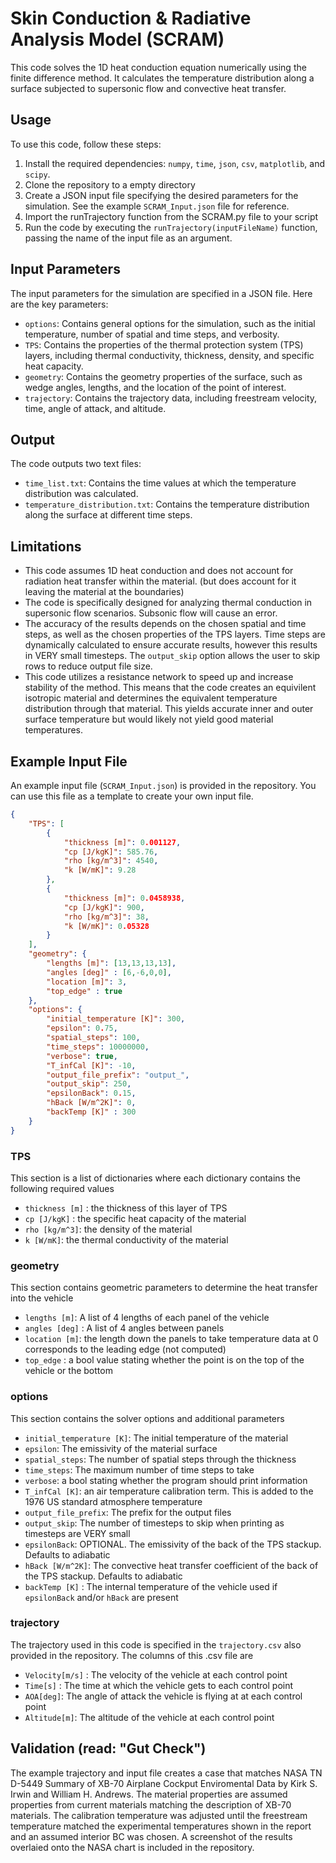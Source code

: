 # Skin Conduction & Radiative Analysis Model (SCRAM)
This code solves the 1D heat conduction equation numerically using the finite difference method. It calculates the temperature distribution along a surface subjected to supersonic flow and convective heat transfer.

## Usage
To use this code, follow these steps:

1. Install the required dependencies: `numpy`, `time`, `json`, `csv`, `matplotlib`, and `scipy`.
2. Clone the repository to a empty directory
3. Create a JSON input file specifying the desired parameters for the simulation. See the example `SCRAM_Input.json` file for reference.
4. Import the runTrajectory function from the SCRAM.py file to your script
5. Run the code by executing the `runTrajectory(inputFileName)` function, passing the name of the input file as an argument.

## Input Parameters
The input parameters for the simulation are specified in a JSON file. Here are the key parameters:

- `options`: Contains general options for the simulation, such as the initial temperature, number of spatial and time steps, and verbosity.
- `TPS`: Contains the properties of the thermal protection system (TPS) layers, including thermal conductivity, thickness, density, and specific heat capacity.
- `geometry`: Contains the geometry properties of the surface, such as wedge angles, lengths, and the location of the point of interest.
- `trajectory`: Contains the trajectory data, including freestream velocity, time, angle of attack, and altitude.

## Output
The code outputs two text files:

- `time_list.txt`: Contains the time values at which the temperature distribution was calculated.
- `temperature_distribution.txt`: Contains the temperature distribution along the surface at different time steps.


## Limitations
- This code assumes 1D heat conduction and does not account for radiation heat transfer within the material. (but does account for it leaving the material at the boundaries)
- The code is specifically designed for analyzing thermal conduction in supersonic flow scenarios. Subsonic flow will cause an error.
- The accuracy of the results depends on the chosen spatial and time steps, as well as the chosen properties of the TPS layers.  Time steps are dynamically calculated to ensure accurate results, however this results in VERY small timesteps. The `output_skip` option allows the user to skip rows to reduce output file size.
- This code utilizes a resistance network to speed up and increase stability of the method.  This means that the code creates an equivilent isotropic material and determines the equivalent temperature distribution through that material.  This yields accurate inner and outer surface temperature but would likely not yield good material temperatures.  

## Example Input File
An example input file (`SCRAM_Input.json`) is provided in the repository. You can use this file as a template to create your own input file.

```json
{
    "TPS": [
        {
            "thickness [m]": 0.001127,
            "cp [J/kgK]": 585.76,
            "rho [kg/m^3]": 4540,
            "k [W/mK]": 9.28
        },
        {
            "thickness [m]": 0.0458938,
            "cp [J/kgK]": 900,
            "rho [kg/m^3]": 38,
            "k [W/mK]": 0.05328
        }
    ],
    "geometry": {
        "lengths [m]": [13,13,13,13],
        "angles [deg]" : [6,-6,0,0],
        "location [m]": 3,
        "top_edge" : true
    },
    "options": {
        "initial_temperature [K]": 300,
        "epsilon": 0.75,
        "spatial_steps": 100,
        "time_steps": 10000000,
        "verbose": true,
        "T_infCal [K]": -10,
        "output_file_prefix": "output_",
        "output_skip": 250,
        "epsilonBack": 0.15,
        "hBack [W/m^2K]": 0,
        "backTemp [K]" : 300
    }  
}
```
### TPS
This section is a list of dictionaries where each dictionary contains the following required values 
-	`thickness [m]` : the thickness of this layer of TPS
-	`cp [J/kgK]` : the specific heat capacity of the material
-	`rho [kg/m^3]`: the density of the material 
-	`k [W/mK]`: the thermal conductivity of the material
### geometry
This section contains geometric parameters to determine the heat transfer into the vehicle
-	`lengths [m]`: A list of 4 lengths of each panel of the vehicle
-	 `angles [deg]` : A list of 4 angles between panels
-	`location [m]`: the length down the panels to take temperature data at 0 corresponds to the leading edge (not computed)
-	`top_edge` : a bool value stating whether the point is on the top of the vehicle or the bottom
### options
This section contains the solver options and additional parameters
-	`initial_temperature [K]`: The initial temperature of the material
-	`epsilon`: The emissivity of the material surface
-	`spatial_steps`: The number of spatial steps through the thickness
-	`time_steps`: The maximum number of time steps to take
-	`verbose`: a bool stating whether the program should print information
-	`T_infCal [K]`: an air temperature calibration term.  This is added to the 1976 US standard atmosphere temperature
-	`output_file_prefix`: The prefix for the output files
-	`output_skip`: The number of timesteps to skip when printing as timesteps are VERY small
-	`epsilonBack`: OPTIONAL.  The emissivity of the back of the TPS stackup.  Defaults to adiabatic
-	`hBack [W/m^2K]`: The convective heat transfer coefficient of the back of the TPS stackup. Defaults to adiabatic
-	`backTemp [K]` : The internal temperature of the vehicle used if 	`epsilonBack` and/or `hBack` are present

### trajectory
The trajectory used in this code is specified in the `trajectory.csv` also provided in the repository.  The columns of this .csv file are
- `Velocity[m/s]` : The velocity of the vehicle at each control point
- `Time[s]` : The time at which the vehicle gets to each control point
- `AOA[deg]`: The angle of attack the vehicle is flying at at each control point
- `Altitude[m]`: The altitude of the vehicle at each control point

## Validation (read: "Gut Check")
The example trajectory and input file creates a case that matches NASA TN D-5449 Summary of XB-70 Airplane Cockput Enviromental Data by Kirk S. Irwin and William H. Andrews.  The material properties are assumed properties from current materials matching the description of XB-70 materials.  The calibration temperature was adjusted until the freestream temperature matched the experimental temperatures shown in the report and an assumed interior BC was chosen.  A screenshot of the results overlaied onto the NASA chart is included in the repository. 
